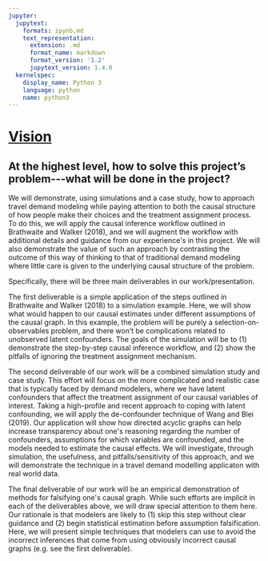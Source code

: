 ```yaml
---
jupyter:
  jupytext:
    formats: ipynb,md
    text_representation:
      extension: .md
      format_name: markdown
      format_version: '1.2'
      jupytext_version: 1.4.0
  kernelspec:
    display_name: Python 3
    language: python
    name: python3
---
```


# <ins>Vision</ins>


## At the highest level, how to solve this project’s problem---what will be done in the project?

We will demonstrate, using simulations and a case study, how to approach travel demand modeling while paying attention to both the causal structure of how people make their choices and the treatment assignment process.
To do this, we will apply the causal inference workflow outlined in Brathwaite and Walker (2018), and we will augment the workflow with additional details and guidance from our experience's in this project.
We will also demonstrate the value of such an approach by contrasting the outcome of this way of thinking to that of traditional demand modeling where little care is given to the underlying causal structure of the problem.

Specifically, there will be three main deliverables in our work/presentation.

The first deliverable is a simple application of the steps outlined in Brathwaite and Walker (2018) to a simulation example.
Here, we will show what would happen to our causal estimates under different assumptions of the causal graph.
In this example, the problem will be purely a selection-on-observables problem, and there won’t be complications related to unobserved latent confounders.
The goals of the simulation will be to (1) demonstrate the step-by-step causal inference workflow, and (2) show the pitfalls of ignoring the treatment assignment mechanism.

The second deliverable of our work will be a combined simulation study and case study.
This effort will focus on the more complicated and realistic case that is typically faced by demand modelers, where we have latent confounders that affect the treatment assignment of our causal variables of interest.
Taking a high-profile and recent approach to coping with latent confounding, we will apply the de-confounder technique of Wang and Blei (2019).
Our application will show how directed acyclic graphs can help increase transparency about one's reasoning regarding the number of confounders, assumptions for which variables are confounded, and the models needed to estimate the causal effects.
We will investigate, through simulation, the usefulness, and pitfalls/sensitivity of this approach, and we will demonstrate the technique in a travel demand  modelling applicaton with real world data.

The final deliverable of our work will be an empirical demonstration of methods for falsifying one's causal graph.
While such efforts are implicit in each of the deliverables above, we will draw special attention to them here.
Our rationale is that modelers are likely to (1) skip this step without clear guidance and (2) begin statistical estimation before assumption falsification.
Here, we will present simple techniques that modelers can use to avoid the incorrect inferences that come from using obviously incorrect causal graphs (e.g. see the first deliverable).
